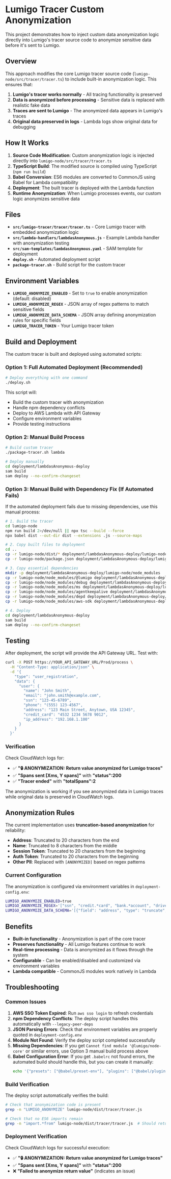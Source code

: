 # Lumigo Tracer Custom Anonymization

This project demonstrates how to inject custom data anonymization logic directly into Lumigo's tracer source code to anonymize sensitive data before it's sent to Lumigo.

## Overview

This approach modifies the core Lumigo tracer source code (`lumigo-node/src/tracer/tracer.ts`) to include built-in anonymization logic. This ensures that:

1. **Lumigo's tracer works normally** - All tracing functionality is preserved
2. **Data is anonymized before processing** - Sensitive data is replaced with realistic fake data
3. **Traces are sent to Lumigo** - The anonymized data appears in Lumigo's traces
4. **Original data preserved in logs** - Lambda logs show original data for debugging

## How It Works

1. **Source Code Modification**: Custom anonymization logic is injected directly into `lumigo-node/src/tracer/tracer.ts`
2. **TypeScript Build**: The modified source is compiled using TypeScript (`npm run build`)
3. **Babel Conversion**: ES6 modules are converted to CommonJS using Babel for Lambda compatibility
4. **Deployment**: The built tracer is deployed with the Lambda function
5. **Runtime Anonymization**: When Lumigo processes events, our custom logic anonymizes sensitive data

## Files

- **`src/lumigo-tracer/tracer/tracer.ts`** - Core Lumigo tracer with embedded anonymization logic
- **`src/lambda-handlers/lambdasAnonymous.js`** - Example Lambda handler with anonymization testing
- **`src/sam-templates/lambdasAnonymous.yaml`** - SAM template for deployment
- **`deploy.sh`** - Automated deployment script
- **`package-tracer.sh`** - Build script for the custom tracer

## Environment Variables

- **`LUMIGO_ANONYMIZE_ENABLED`** - Set to `true` to enable anonymization (default: disabled)
- **`LUMIGO_ANONYMIZE_REGEX`** - JSON array of regex patterns to match sensitive fields
- **`LUMIGO_ANONYMIZE_DATA_SCHEMA`** - JSON array defining anonymization rules for specific fields
- **`LUMIGO_TRACER_TOKEN`** - Your Lumigo tracer token

## Build and Deployment

The custom tracer is built and deployed using automated scripts:

### **Option 1: Full Automated Deployment (Recommended)**

```bash
# Deploy everything with one command
./deploy.sh
```

This script will:
- Build the custom tracer with anonymization
- Handle npm dependency conflicts
- Deploy to AWS Lambda with API Gateway
- Configure environment variables
- Provide testing instructions

### **Option 2: Manual Build Process**

```bash
# Build custom tracer
./package-tracer.sh lambda

# Deploy manually
cd deployment/lambdasAnonymous-deploy
sam build
sam deploy --no-confirm-changeset
```

### **Option 3: Manual Build with Dependency Fix (If Automated Fails)**

If the automated deployment fails due to missing dependencies, use this manual process:

```bash
# 1. Build the tracer
cd lumigo-node
npm run build 2>/dev/null || npx tsc --build --force
npx babel dist --out-dir dist --extensions .js --source-maps

# 2. Copy built files to deployment
cd ..
cp -r lumigo-node/dist/* deployment/lambdasAnonymous-deploy/lumigo-node/
cp -r lumigo-node/package.json deployment/lambdasAnonymous-deploy/lumigo-node/

# 3. Copy essential dependencies
mkdir -p deployment/lambdasAnonymous-deploy/lumigo-node/node_modules
cp -r lumigo-node/node_modules/@lumigo deployment/lambdasAnonymous-deploy/lumigo-node/node_modules/
cp -r lumigo-node/node_modules/debug deployment/lambdasAnonymous-deploy/lumigo-node/node_modules/
cp -r lumigo-node/node_modules/ms deployment/lambdasAnonymous-deploy/lumigo-node/node_modules/
cp -r lumigo-node/node_modules/agentkeepalive deployment/lambdasAnonymous-deploy/lumigo-node/node_modules/
cp -r lumigo-node/node_modules/depd deployment/lambdasAnonymous-deploy/lumigo-node/node_modules/
cp -r lumigo-node/node_modules/aws-sdk deployment/lambdasAnonymous-deploy/lumigo-node/node_modules/

# 4. Deploy
cd deployment/lambdasAnonymous-deploy
sam build
sam deploy --no-confirm-changeset
```

## Testing

After deployment, the script will provide the API Gateway URL. Test with:

```bash
curl -X POST https://YOUR_API_GATEWAY_URL/Prod/process \
  -H "Content-Type: application/json" \
  -d '{
    "type": "user_registration",
    "data": {
      "user": {
        "name": "John Smith",
        "email": "john.smith@example.com",
        "ssn": "123-45-6789",
        "phone": "(555) 123-4567",
        "address": "123 Main Street, Anytown, USA 12345",
        "credit_card": "4532 1234 5678 9012",
        "ip_address": "192.168.1.100"
      }
    }
  }'
```

### **Verification**

Check CloudWatch logs for:
- ✅ **"🔒 ANONYMIZATION: Return value anonymized for Lumigo traces"**
- ✅ **"Spans sent [Xms, Y spans]"** with **"status":200**
- ✅ **"Tracer ended"** with **"totalSpans":2**

The anonymization is working if you see anonymized data in Lumigo traces while original data is preserved in CloudWatch logs.

## Anonymization Rules

The current implementation uses **truncation-based anonymization** for reliability:

- **Address**: Truncated to 20 characters from the end
- **Name**: Truncated to 8 characters from the middle  
- **Session Token**: Truncated to 20 characters from the beginning
- **Auth Token**: Truncated to 20 characters from the beginning
- **Other PII**: Replaced with `[ANONYMIZED]` based on regex patterns

### **Current Configuration**

The anonymization is configured via environment variables in `deployment-config.env`:

```bash
LUMIGO_ANONYMIZE_ENABLED=true
LUMIGO_ANONYMIZE_REGEX='["ssn", "credit.*card", "bank.*account", "driver.*license", "passport.*number", "phone", "email", "address", "zip.*code", "date.*of.*birth", "ip.*address", "session.*token", "auth.*token"]'
LUMIGO_ANONYMIZE_DATA_SCHEMA='[{"field": "address", "type": "truncate", "maxChars": 20, "position": "end"}, {"field": "name", "type": "truncate", "maxChars": 8, "position": "middle"}, {"field": "session_token", "type": "truncate", "maxChars": 20, "position": "beginning"}, {"field": "auth_token", "type": "truncate", "maxChars": 20, "position": "beginning"}]'
```

## Benefits

- **Built-in functionality** - Anonymization is part of the core tracer
- **Preserves functionality** - All Lumigo features continue to work
- **Real-time processing** - Data is anonymized as it flows through the system
- **Configurable** - Can be enabled/disabled and customized via environment variables
- **Lambda compatible** - CommonJS modules work natively in Lambda

## Troubleshooting

### Common Issues

1. **AWS SSO Token Expired**: Run `aws sso login` to refresh credentials
2. **npm Dependency Conflicts**: The deploy script handles this automatically with `--legacy-peer-deps`
3. **JSON Parsing Errors**: Check that environment variables are properly quoted in `deployment-config.env`
4. **Module Not Found**: Verify the deploy script completed successfully
5. **Missing Dependencies**: If you get `Cannot find module '@lumigo/node-core'` or similar errors, use Option 3 manual build process above
6. **Babel Configuration Error**: If you get `.babelrc` not found errors, the automated build should handle this, but you can create it manually:
   ```bash
   echo '{"presets": ["@babel/preset-env"], "plugins": ["@babel/plugin-proposal-decorators", {"decoratorsBeforeExport": true}]}' > src/lumigo-tracer/.babelrc
   ```

### Build Verification

The deploy script automatically verifies the build:

```bash
# Check that anonymization code is present
grep -n "LUMIGO_ANONYMIZE" lumigo-node/dist/tracer/tracer.js

# Check that no ES6 imports remain  
grep -n "import.*from" lumigo-node/dist/tracer/tracer.js  # Should return nothing
```

### Deployment Verification

Check CloudWatch logs for successful execution:
- ✅ **"🔒 ANONYMIZATION: Return value anonymized for Lumigo traces"**
- ✅ **"Spans sent [Xms, Y spans]"** with **"status":200**
- ❌ **"Failed to anonymize return value"** (indicates an issue)
